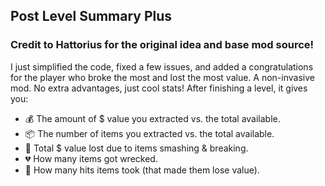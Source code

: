 ## Post Level Summary Plus

### Credit to Hattorius for the original idea and base mod source!

I just simplified the code, fixed a few issues, and added a congratulations for the player who broke the most and lost the most value.
A non-invasive mod. No extra advantages, just cool stats! After finishing a level, it gives you:
- 💰 The amount of $ value you extracted vs. the total available.
- 📦 The number of items you extracted vs. the total available.
- 🔨 Total $ value lost due to items smashing & breaking.
- 💔 How many items got wrecked.
- 👊 How many hits items took (that made them lose value).